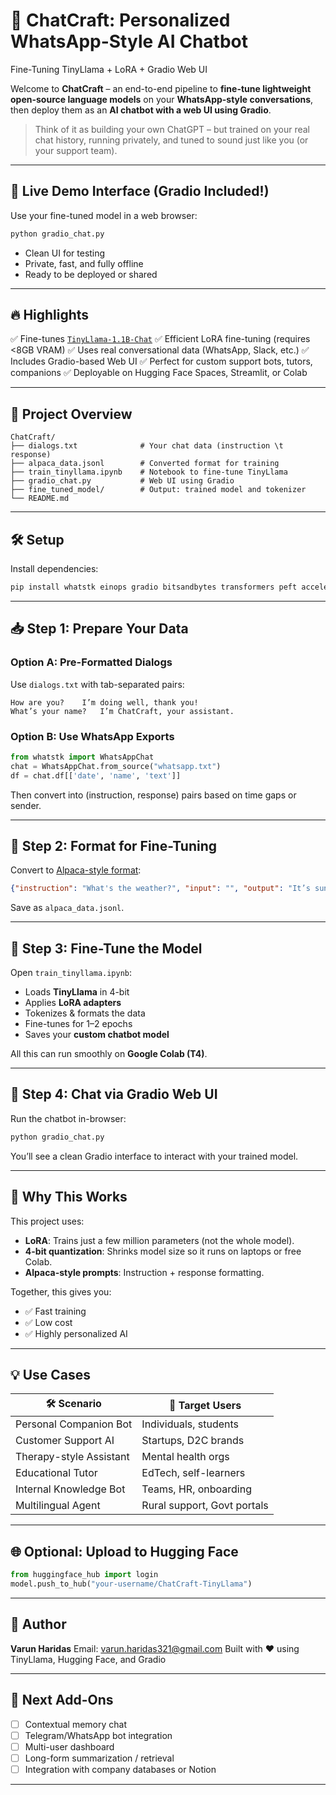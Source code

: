

# 🤖 ChatCraft: Personalized WhatsApp-Style AI Chatbot

Fine-Tuning TinyLlama + LoRA + Gradio Web UI

Welcome to **ChatCraft** – an end-to-end pipeline to **fine-tune lightweight open-source language models** on your **WhatsApp-style conversations**, then deploy them as an **AI chatbot with a web UI using Gradio**.

> Think of it as building your own ChatGPT – but trained on your real chat history, running privately, and tuned to sound just like you (or your support team).

---

## 🚀 Live Demo Interface (Gradio Included!)

Use your fine-tuned model in a web browser:

```bash
python gradio_chat.py
```

* Clean UI for testing
* Private, fast, and fully offline
* Ready to be deployed or shared

---

## 🔥 Highlights

✅ Fine-tunes [`TinyLlama-1.1B-Chat`](https://huggingface.co/TinyLlama/TinyLlama-1.1B-Chat-v1.0)
✅ Efficient LoRA fine-tuning (requires <8GB VRAM)
✅ Uses real conversational data (WhatsApp, Slack, etc.)
✅ Includes Gradio-based Web UI
✅ Perfect for custom support bots, tutors, companions
✅ Deployable on Hugging Face Spaces, Streamlit, or Colab

---

## 📁 Project Overview

```
ChatCraft/
├── dialogs.txt              # Your chat data (instruction \t response)
├── alpaca_data.jsonl        # Converted format for training
├── train_tinyllama.ipynb    # Notebook to fine-tune TinyLlama
├── gradio_chat.py           # Web UI using Gradio
├── fine_tuned_model/        # Output: trained model and tokenizer
└── README.md
```

---

## 🛠️ Setup

Install dependencies:

```bash
pip install whatstk einops gradio bitsandbytes transformers peft accelerate datasets
```

---

## 📥 Step 1: Prepare Your Data

### Option A: Pre-Formatted Dialogs

Use `dialogs.txt` with tab-separated pairs:

```
How are you?	I’m doing well, thank you!
What’s your name?	I’m ChatCraft, your assistant.
```

### Option B: Use WhatsApp Exports

```python
from whatstk import WhatsAppChat
chat = WhatsAppChat.from_source("whatsapp.txt")
df = chat.df[['date', 'name', 'text']]
```

Then convert into (instruction, response) pairs based on time gaps or sender.

---

## 🔄 Step 2: Format for Fine-Tuning

Convert to [Alpaca-style format](https://github.com/tatsu-lab/stanford_alpaca):

```json
{"instruction": "What's the weather?", "input": "", "output": "It’s sunny and warm today!"}
```

Save as `alpaca_data.jsonl`.

---

## 🧠 Step 3: Fine-Tune the Model

Open `train_tinyllama.ipynb`:

* Loads **TinyLlama** in 4-bit
* Applies **LoRA adapters**
* Tokenizes & formats the data
* Fine-tunes for 1–2 epochs
* Saves your **custom chatbot model**

All this can run smoothly on **Google Colab (T4)**.

---

## 💬 Step 4: Chat via Gradio Web UI

Run the chatbot in-browser:

```bash
python gradio_chat.py
```

You’ll see a clean Gradio interface to interact with your trained model.

---

## 🧠 Why This Works

This project uses:

* **LoRA**: Trains just a few million parameters (not the whole model).
* **4-bit quantization**: Shrinks model size so it runs on laptops or free Colab.
* **Alpaca-style prompts**: Instruction + response formatting.

Together, this gives you:

* ✅ Fast training
* ✅ Low cost
* ✅ Highly personalized AI

---

## 💡 Use Cases

| 🛠️ Scenario            | 👥 Target Users             |
| ----------------------- | --------------------------- |
| Personal Companion Bot  | Individuals, students       |
| Customer Support AI     | Startups, D2C brands        |
| Therapy-style Assistant | Mental health orgs          |
| Educational Tutor       | EdTech, self-learners       |
| Internal Knowledge Bot  | Teams, HR, onboarding       |
| Multilingual Agent      | Rural support, Govt portals |

---

## 🌐 Optional: Upload to Hugging Face

```python
from huggingface_hub import login
model.push_to_hub("your-username/ChatCraft-TinyLlama")
```

---

## 👤 Author

**Varun Haridas**
Email: [varun.haridas321@gmail.com](mailto:varun.haridas321@gmail.com)
Built with ❤️ using TinyLlama, Hugging Face, and Gradio

---

## 📌 Next Add-Ons

* [ ] Contextual memory chat
* [ ] Telegram/WhatsApp bot integration
* [ ] Multi-user dashboard
* [ ] Long-form summarization / retrieval
* [ ] Integration with company databases or Notion

---


